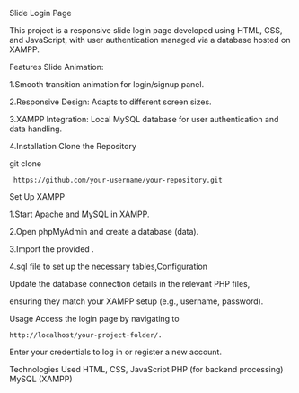 Slide Login Page

This project is a responsive slide login page developed using HTML, CSS, and JavaScript, with user authentication managed via a database hosted on XAMPP.

Features Slide Animation: 

1.Smooth transition animation for login/signup panel. 

2.Responsive Design: Adapts to different screen sizes.

3.XAMPP Integration: Local MySQL database for user authentication and data handling. 

4.Installation Clone the Repository


git clone

     https://github.com/your-username/your-repository.git

Set Up XAMPP

1.Start Apache and MySQL in XAMPP. 

2.Open phpMyAdmin and create a database (data). 

3.Import the provided .

4.sql file to set up the necessary tables,Configuration

Update the database connection details in the relevant PHP files, 

ensuring they match your XAMPP setup (e.g., username, password). 

Usage Access the login page by navigating to

    http://localhost/your-project-folder/.


Enter your credentials to log in or register a new account. 

Technologies Used HTML, CSS, JavaScript PHP (for backend processing) MySQL (XAMPP)
